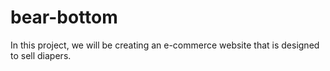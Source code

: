 # bear-bottom

In this project, we will be creating an e-commerce website that is designed to sell diapers.